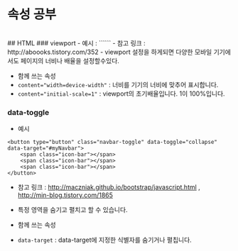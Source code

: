 # 속성 공부
<br>
## HTML
### viewport
- 예시 : ```<meta name="viewport" content="width=device-width, initial-scale=1">```
- 참고 링크 : http://aboooks.tistory.com/352  
- viewport 설정을 하게되면 다양한 모바일 기기에서도 페이지의 너비나 배율을 설정할수있다.

- 함께 쓰는 속성
 - ```content="width=device-width"``` : 너비를 기기의 너비에 맞추어 표시합니다.
 - ```content="initial-scale=1"``` : viewport의 초기배율입니다. 1이 100%입니다.


### data-toggle
- 예시
```
<button type="button" class="navbar-toggle" data-toggle="collapse" data-target="#myNavbar">
    <span class="icon-bar"></span>
    <span class="icon-bar"></span>
    <span class="icon-bar"></span>
</button>
```
- 참고 링크 : http://maczniak.github.io/bootstrap/javascript.html , http://min-blog.tistory.com/1865
- 특정 영역을 숨기고 펼치고 할 수 있습니다.

- 함께 쓰는 속성
 - ```data-target``` : data-target에 지정한 식별자를 숨기거나 펼칩니다.

